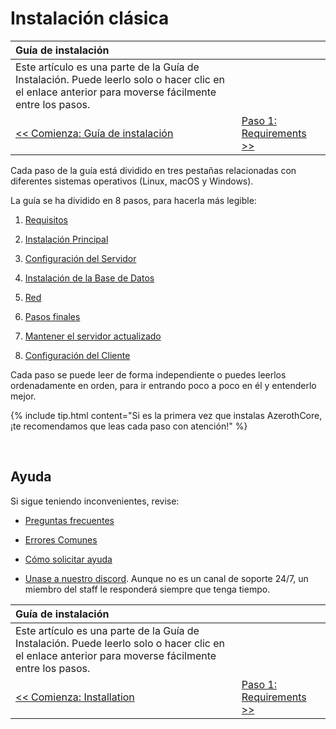 # Instalación clásica

| Guía de instalación | |
| :- | :- |
| Este artículo es una parte de la Guía de Instalación. Puede leerlo solo o hacer clic en el enlace anterior para moverse fácilmente entre los pasos. |
| [<< Comienza: Guía de instalación](installation.md) | [Paso 1: Requirements >>](requirements.md) |

Cada paso de la guía está dividido en tres pestañas relacionadas con diferentes sistemas operativos (Linux, macOS y Windows).

La guía se ha dividido en 8 pasos, para hacerla más legible:

1. [Requisitos](requirements.md)

2. [Instalación Principal](core-installation.md)

3. [Configuración del Servidor](server-setup.md)

4. [Instalación de la Base de Datos](database-installation.md)

5. [Red](networking.md)

6. [Pasos finales](final-server-steps.md)

7. [Mantener el servidor actualizado](keeping-the-server-up-to-date.md)

8. [Configuración del Cliente](client-setup.md)

Cada paso se puede leer de forma independiente o puedes leerlos ordenadamente en orden, para ir entrando poco a poco en él y entenderlo mejor.

{% include tip.html content="Si es la primera vez que instalas AzerothCore, ¡te recomendamos que leas cada paso con atención!" %}

<br>

## Ayuda

Si sigue teniendo inconvenientes, revise:

* [Preguntas frecuentes](faq.md)

* [Errores Comunes](common-errors.md)

* [Cómo solicitar ayuda](how-to-ask-for-help.md)

* [Unase a nuestro discord](https://discord.gg/gkt4y2x). Aunque no es un canal de soporte 24/7, un miembro del staff le responderá siempre que tenga tiempo.

| Guía de instalación | |
| :- | :- |
| Este artículo es una parte de la Guía de Instalación. Puede leerlo solo o hacer clic en el enlace anterior para moverse fácilmente entre los pasos. |
| [<< Comienza: Installation](installation.md) | [Paso 1: Requirements >>](requirements.md) |
